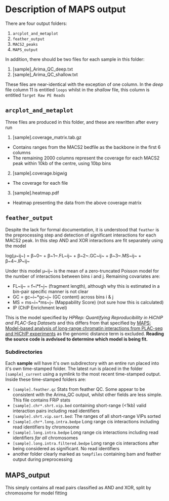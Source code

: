 # Description of MAPS output

There are four output folders:

1. `arcplot_and_metaplot`
2. `feather_output`
3. `MACS2_peaks`
4. `MAPS_output`

In addition, there should be two files for each sample in this folder:

1. [sample]_Arima_QC_deep.txt
2. [sample]_Arima_QC_shallow.txt

These files are near-identical with the exception of one column.
In the *deep* file column 11 is entitled `loops` whilst in the *shallow* file, this column is entitled `Target Raw PE Reads`


## `arcplot_and_metaplot`

Three files are produced in this folder, and these are rewritten after every run

1. [sample].coverage_matrix.tab.gz
  + Contains ranges from the MACS2 bedfile as the backbone in the first 6 columns
  + The remaining 2000 columns represent the coverage for each MACS2 peak within 10kb of the centre, using 10bp bins
2. [sample].coverage.bigwig
  + The coverage for each file
3. [sample].heatmap.pdf
  + Heatmap presenting the data from the above coverage matrix

## `feather_output`

Despite the lack for formal documentation, it is understood that `feather` is the preprocessing step and detection of significant interactions for each MACS2 peak.
In this step AND and XOR interactions are fit separately using the model

log(µ~ij~) = β~0~ + β~1~.FL~ij~ + β~2~.GC~ij~ + β~3~.MS~ij~ + β~4~.IP~ij~

Under this model µ~ij~ is the mean of a zero-truncated Poisson model for the number of interactions between bins i and j.
Remaining covariates are:

- FL~ij~ = f~i*f~j~ (fragment length), although why this is estimated in a bin-pair specific manner is not clear
- GC = gc~i~*gc~j~ (GC content) across bins i & j
- MS = ms~i~*ms~j~ (Mappability Score) (not sure how this is calculated)
- IP (ChIP Enrichment level)

This is the model specified by *HPRep: Quantifying Reproducibility in HiChIP and
PLAC-Seq Datasets* and this differs from that specified by [MAPS: Model-based analysis of long-range chromatin interactions from PLAC-seq and HiChIP experiments](https://journals.plos.org/ploscompbiol/article?id=10.1371/journal.pcbi.1006982#sec028) as the genomic distance term is excluded.
**Reading the source code is avdvised to determine which model is being fit.**

### Subdirectories

Each **sample** will have it's own subdirectory with an entire run placed into it's own time-stamped folder.
The latest run is placed in the folder `[sample]_current` using a symlink to the most recent time-stamped output.
Inside these time-stamped folders are:

- `[sample].feather.qc` Stats from feather QC. Some appear to be consistent with the Arima_QC output, whilst other fields are less simple. This file contains FRiP stats
- `[sample].chr*.shrt.vip.bed` containing short-range (<1kb) valid interaction pairs including read identifiers
- `[sample].shrt.vip.sort.bed`: The ranges of all short-range VIPs sorted
- `[sample].chr*.long.intra.bedpe` Long range cis interactions including read identifiers by chromosome
- `[sample].long.intra.bedpe` Long range cis interactions including read identifiers *far all* chromosomes
- `[sample].long.intra.filtered.bedpe` Long range cis interactions after being considered as significant. No read identifiers
- another folder clearly marked as `tempfiles` containing bam and feather output during preprocessing


## MAPS_output

This simply contains all read pairs classified as AND and XOR, split by chromosome for model fitting
